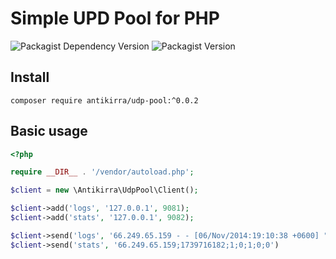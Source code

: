 # Simple UPD Pool for PHP

![Packagist Dependency Version](https://img.shields.io/packagist/dependency-v/antikirra/udp-pool/php)
![Packagist Version](https://img.shields.io/packagist/v/antikirra/udp-pool)

## Install

```console
composer require antikirra/udp-pool:^0.0.2
```

## Basic usage

```php
<?php

require __DIR__ . '/vendor/autoload.php';

$client = new \Antikirra\UdpPool\Client();

$client->add('logs', '127.0.0.1', 9081);
$client->add('stats', '127.0.0.1', 9082);

$client->send('logs', '66.249.65.159 - - [06/Nov/2014:19:10:38 +0600] "GET /news/53f8d72920ba2744fe873ebc.html HTTP/1.1" 404 177 "-" "Mozilla/5.0 (iPhone; CPU iPhone OS 6_0 like Mac OS X) AppleWebKit/536.26 (KHTML, like Gecko) Version/6.0 Mobile/10A5376e Safari/8536.25 (compatible; Googlebot/2.1; +http://www.google.com/bot.html)"')
$client->send('stats', '66.249.65.159;1739716182;1;0;1;0;0')
```
